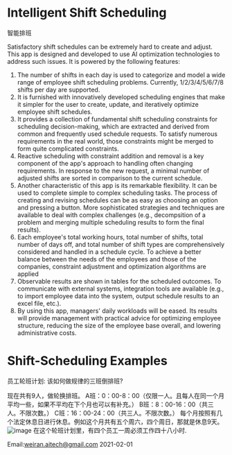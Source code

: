
# Intelligent Shift Scheduling 
智能排班

Satisfactory shift schedules can be extremely hard to create and adjust. This app is designed and developed to use AI optimization technologies to address such issues. It is powered by the following features:
1. The number of shifts in each day is used to categorize and model a wide range of employee shift scheduling problems. Currently, 1/2/3/4/5/6/7/8 shifts per day are supported.
2. It is furnished with innovatively developed scheduling engines that make it simpler for the user to create, update, and iteratively optimize employee shift schedules.
3. It provides a collection of fundamental shift scheduling constraints for scheduling decision-making, which are extracted and derived from common and frequently used schedule requests. To satisfy numerous requirements in the real world, those constraints might be merged to form quite complicated constraints.
4. Reactive scheduling with constraint addition and removal is a key component of the app's approach to handling often changing requirements. In response to the new request, a minimal number of adjusted shifts are sorted in comparison to the current schedule.
5. Another characteristic of this app is its remarkable flexibility. It can be used to complete simple to complex scheduling tasks. The process of creating and revising schedules can be as easy as choosing an option and pressing a button. More sophisticated strategies and techniques are available to deal with complex challenges (e.g., decompsition of a problem and merging multiple scheduling results to form the final results).
6. Each employee's total working hours, total number of shifts, total number of days off, and total number of shift types are comprehensively considered and handled in a schedule cycle. To achieve a better balance between the needs of the employees and those of the companies, constraint adjustment and optimization algorithms are applied
7. Observable results are shown in tables for the scheduled outcomes. To communicate with external systems, integration tools are available (e.g., to import employee data into the system, output schedule results to an excel file, etc.).
8. By using this app, managers' daily workloads will be eased. Its results will provide management with practical advice for optimizing employee structure, reducing the size of the employee base overall, and lowering administrative costs.


# Shift-Scheduling Examples
员工轮班计划: 该如何做规律的三班倒排班?

现在共有9人，做轮换排班。
A班：0：00-8：00（仅限一人。且每人在同一个月平均一些，如果不平均在下个月也可以有补充。）
B班：8：00-16：00（共三人。不限次数。）
C班：16：00-24：00（共三人。不限次数。）
每个月按照有几个法定休息日进行休息。例如这个月共有五个周六，四个周日，那就是休息9天。
![image](https://user-images.githubusercontent.com/84350533/119012794-a5a1a800-b996-11eb-8254-cbe54cebc874.png)
在这个轮班计划里，有四个员工一周必须工作四十八小时.

Email:weiran.aitech@gmail.com 2021-02-01
